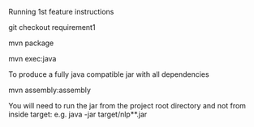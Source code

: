Running 1st feature instructions

git checkout requirement1

mvn package

mvn exec:java

To produce a fully java compatible jar with all dependencies

mvn assembly:assembly


You will need to run the jar from the project root directory and not from inside target: e.g. java -jar target/nlp**.jar



